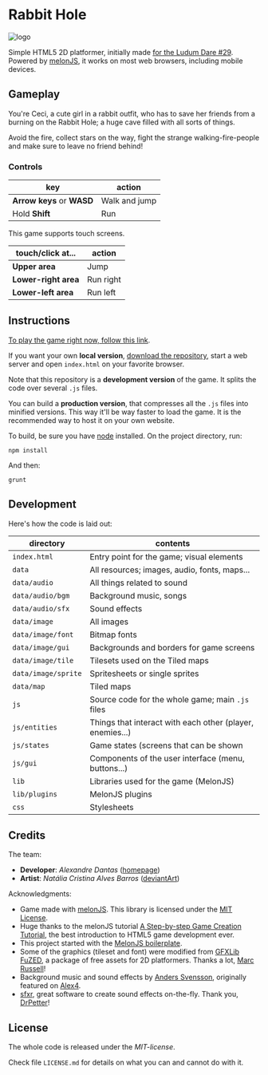 # Rabbit Hole

![logo](http://alexdantas.net/games/ld29/data/image/logo.png)

Simple HTML5 2D platformer, initially made [for the Ludum Dare #29][entry].
Powered by [melonJS][melonjs], it works on most web browsers,
including mobile devices.

## Gameplay

You're Ceci, a cute girl in a rabbit outfit, who has to save her friends
from a burning on the Rabbit Hole; a huge cave filled with all sorts of
things.

Avoid the fire, collect stars on the way, fight the strange
walking-fire-people and make sure to leave no friend behind!

### Controls

| key                        | action        |
| -------------------------- | ------------- |
| **Arrow keys** or **WASD** | Walk and jump |
| Hold **Shift**             | Run           |

This game supports touch screens.

| touch/click at...          | action        |
| -------------------------- | ------------- |
| **Upper area**             | Jump          |
| **Lower-right area**       | Run right     |
| **Lower-left area**        | Run left      |

## Instructions

[To play the game right now, follow this link][play].

If you want your own **local version**, [download the repository][repo],
start a web server and open `index.html` on your favorite browser.

Note that this repository is a **development version** of the game. It splits
the code over several `.js` files.

You can build a **production version**, that compresses all the
`.js` files into minified versions.
This way it'll be way faster to load the game.
It is the recommended way to host it on your own website.

To build, be sure you have [node](http://nodejs.org) installed.
On the project directory, run:

    npm install

And then:

    grunt

## Development

Here's how the code is laid out:

| directory            | contents |
| -------------------- | -------- |
| `index.html`         | Entry point for the game; visual elements |
| `data`               | All resources; images, audio, fonts, maps... |
| `data/audio`         | All things related to sound |
| `data/audio/bgm`     | Background music, songs |
| `data/audio/sfx`     | Sound effects |
| `data/image`         | All images |
| `data/image/font`    | Bitmap fonts |
| `data/image/gui`     | Backgrounds and borders for game screens |
| `data/image/tile`    | Tilesets used on the Tiled maps |
| `data/image/sprite`  | Spritesheets or single sprites |
| `data/map`           | Tiled maps |
| `js`                 | Source code for the whole game; main `.js` files |
| `js/entities`        | Things that interact with each other (player, enemies...)|
| `js/states`          | Game states (screens that can be shown |
| `js/gui`             | Components of the user interface (menu, buttons...) |
| `lib`                | Libraries used for the game (MelonJS) |
| `lib/plugins`        | MelonJS plugins |
| `css`                | Stylesheets |

## Credits

The team:

* **Developer**: *Alexandre Dantas*              ([homepage][alexdantas])
* **Artist**:    *Natália Cristina Alves Barros* ([deviantArt][bdnachi])

Acknowledgments:

* Game made with [melonJS][melonjs]. This library is licensed under the [MIT License](http://www.opensource.org/licenses/mit-license.php).
* Huge thanks to the melonJS tutorial
  [A Step-by-step Game Creation Tutorial][tut], the best introduction to HTML5
  game development ever.
* This project started with the [MelonJS boilerplate][boilerplate].
* Some of the graphics (tileset and font) were modified from
  [GFXLib FuZED][fuzed], a package of free assets for 2D platformers.
  Thanks a lot, [Marc Russell][marc]!
* Background music and sound effects by [Anders Svensson][anders],
  originally featured on [Alex4][alex4].
* [sfxr], great software to create sound effects on-the-fly.
  Thank you, [DrPetter]!

## License

The whole code is released under the *MIT-license*.

Check file `LICENSE.md` for details on what you can and
cannot do with it.

[entry]:       http://www.ludumdare.com/compo/ludum-dare-29/?action=preview&uid=36899
[melonjs]:     http://melonjs.org/
[play]:        http://alexdantas.net/games/rabbit-hole
[repo]:        http://github.com/alexdantas/rabbit-hole
[alexdantas]:  http://alexdantas.net
[bdnachi]:     http://bdnachi.deviantart.com/
[tut]:         http://melonjs.github.io/tutorial/
[boilerplate]: https://github.com/melonjs/boilerplate
[fuzed]:       http://opengameart.org/content/gfxlib-fuzed
[marc]:        http://spicypixel.net/
[anders]:      http://www.freelunchdesign.com/
[alex4]:       https://sourceforge.net/p/allegator/alex4/ci/master/tree/
[sfxr]:        http://www.drpetter.se/project_sfxr.html
[DrPetter]:    http://www.drpetter.se/

